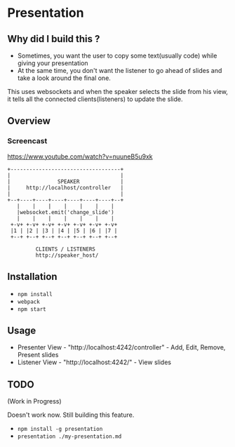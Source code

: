 # Presentation

## Why did I build this ?

+ Sometimes, you want the user to copy some text(usually code) while giving your presentation
+ At the same time, you don't want the listener to go ahead of slides and take a look around the final one.

This uses websockets and when the speaker selects the slide from his view, it tells all the connected clients(listeners) to update the slide.

## Overview

### Screencast
https://www.youtube.com/watch?v=nuuneB5u9xk

```
+-----------------------------------+
|                                   |
|               SPEAKER             |
|     http://localhost/controller   |
|                                   |
+--+----+----+----+----+----+----+--+
   |    |    |    |    |    |    |   
   |websocket.emit('change_slide')   
   |    |    |    |    |    |    |   
 +-v+ +-v+ +-v+ +-v+ +-v+ +-v+ +-v+  
 |1 | |2 | |3 | |4 | |5 | |6 | |7 |  
 +--+ +--+ +--+ +--+ +--+ +--+ +--+  
                                     
         CLIENTS / LISTENERS         
         http://speaker_host/          

```

## Installation

+ `npm install`
+ `webpack`
+ `npm start`

## Usage

+ Presenter View - "http://localhost:4242/controller" - Add, Edit, Remove, Present slides
+ Listener View - "http://localhost:4242/" - View slides

## TODO

(Work in Progress)

Doesn't work now. Still building this feature.

+ `npm install -g presentation`
+ `presentation ./my-presentation.md`
